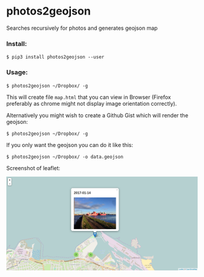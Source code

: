# photos2geojson
Searches recursively for photos and generates geojson map


### Install: 

```
$ pip3 install photos2geojson --user
```


### Usage:

```
$ photos2geojson ~/Dropbox/ -g
```

This will create file ``map.html`` that you can view in Browser (Firefox preferably as chrome might not display image orientation correctly). 


Alternatively you might wish to create a Github Gist which will render the geojson:

```
$ photos2geojson ~/Dropbox/ -g
```

If you only want the geojson you can do it like this:


```
$ photos2geojson ~/Dropbox/ -o data.geojson
```

Screenshot of leaflet:

![screenshot](https://raw.githubusercontent.com/Visgean/photos2geojson/master/screen.png "Screenshot")
